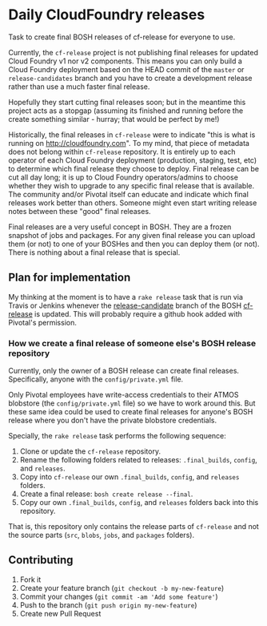 # Daily CloudFoundry releases

Task to create final BOSH releases of cf-release for everyone to use.

Currently, the `cf-release` project is not publishing final releases for updated Cloud Foundry v1 nor v2 components. This means you can only build a Cloud Foundry deployment based on the HEAD commit of the `master` or `release-candidates` branch and you have to create a development release rather than use a much faster final release.

Hopefully they start cutting final releases soon; but in the meantime this project acts as a stopgap (assuming its finished and running before the create something similar - hurray; that would be perfect by me!)

Historically, the final releases in `cf-release` were to indicate "this is what is running on http://cloudfoundry.com". To my mind, that piece of metadata does not belong within `cf-release` repository. It is entirely up to each operator of each Cloud Foundry deployment (production, staging, test, etc) to determine which final release they choose to deploy. Final release can be cut all day long; it is up to Cloud Foundry operators/admins to choose whether they wish to upgrade to any specific final release that is available. The community and/or Pivotal itself can educate and indicate which final releases work better than others. Someone might even start writing release notes between these "good" final releases.

Final releases are a very useful concept in BOSH. They are a frozen snapshot of jobs and packages. For any given final release you can upload them (or not) to one of your BOSHes and then you can deploy them (or not). There is nothing about a final release that is special.

## Plan for implementation

My thinking at the moment is to have a `rake release` task that is run via Travis or Jenkins whenever the [release-candidate](https://github.com/cloudfoundry/cf-release/commits/release-candidate) branch of the BOSH [cf-release](https://github.com/cloudfoundry/cf-release/) is updated. This will probably require a github hook added with Pivotal's permission.

### How we create a final release of someone else's BOSH release repository

Currently, only the owner of a BOSH release can create final releases. Specifically, anyone with the `config/private.yml` file.

Only Pivotal employees have write-access credentials to their ATMOS blobstore (the `config/private.yml` file) so we have to work around this. But these same idea could be used to create final releases for anyone's BOSH release where you don't have the private blobstore credentials.

Specially, the `rake release` task performs the following sequence:

1. Clone or update the `cf-release` repository.
2. Rename the following folders related to releases: `.final_builds`, `config`, and `releases`.
3. Copy into `cf-release` our own `.final_builds`, `config`, and `releases` folders.
4. Create a final release: `bosh create release --final`.
5. Copy our own `.final_builds`, `config`, and `releases` folders back into this repository.

That is, this repository only contains the release parts of `cf-release` and not the source parts (`src`, `blobs`, `jobs`, and `packages` folders).

## Contributing

1. Fork it
2. Create your feature branch (`git checkout -b my-new-feature`)
3. Commit your changes (`git commit -am 'Add some feature'`)
4. Push to the branch (`git push origin my-new-feature`)
5. Create new Pull Request
